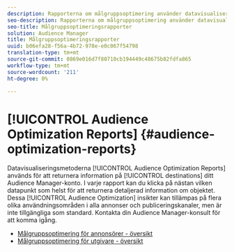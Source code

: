 ```yaml
---
description: Rapporterna om målgruppsoptimering använder datavisualiseringsmetoder för att returnera information om destinationerna i ditt Audience Manager-konto. I varje rapport kan du klicka på nästan vilken datapunkt som helst för att returnera detaljerad information om objektet. Dessa insikter om målgruppsoptimering kan tillämpas på flera olika användningsområden i alla annonser och publiceringskanaler, men är inte tillgängliga som standard. Kontakta din Audience Manager-konsult för att komma igång.
seo-description: Rapporterna om målgruppsoptimering använder datavisualiseringsmetoder för att returnera information om destinationerna i ditt Audience Manager-konto. I varje rapport kan du klicka på nästan vilken datapunkt som helst för att returnera detaljerad information om objektet. Dessa insikter om målgruppsoptimering kan tillämpas på flera olika användningsområden i alla annonser och publiceringskanaler, men är inte tillgängliga som standard. Kontakta din Audience Manager-konsult för att komma igång.
seo-title: Målgruppsoptimeringsrapporter
solution: Audience Manager
title: Målgruppsoptimeringsrapporter
uuid: b06efa28-f56a-4b72-978e-e0c067f54798
translation-type: tm+mt
source-git-commit: 0869e016d7f80710cb194449c48675b82fdfa865
workflow-type: tm+mt
source-wordcount: '211'
ht-degree: 0%

---
```



# [!UICONTROL Audience Optimization Reports] {#audience-optimization-reports}

Datavisualiseringsmetoderna [!UICONTROL Audience Optimization Reports] används för att returnera information på [!UICONTROL destinations] ditt Audience Manager-konto. I varje rapport kan du klicka på nästan vilken datapunkt som helst för att returnera detaljerad information om objektet. Dessa [!UICONTROL Audience Optimization] insikter kan tillämpas på flera olika användningsområden i alla annonser och publiceringskanaler, men är inte tillgängliga som standard. Kontakta din Audience Manager-konsult för att komma igång.

+ [Målgruppsoptimering för annonsörer - översikt](aor-advertisers/aor-advertisers.md)
+ [Målgruppsoptimering för utgivare - översikt](aor-publishers/aor-publishers.md)